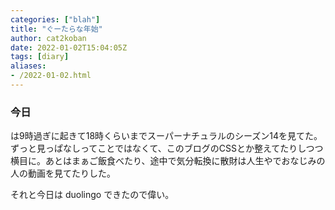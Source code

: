 ```yaml
---
categories: ["blah"]
title: "ぐーたらな年始"
author: cat2koban
date: 2022-01-02T15:04:05Z
tags: [diary]
aliases:
- /2022-01-02.html
---
```



### 今日

は9時過ぎに起きて18時くらいまでスーパーナチュラルのシーズン14を見てた。ずっと見っぱなしってことではなくて、このブログのCSSとか整えてたりしつつ横目に。あとはまぁご飯食べたり、途中で気分転換に散財は人生やでおなじみの人の動画を見てたりした。

それと今日は duolingo できたので偉い。
